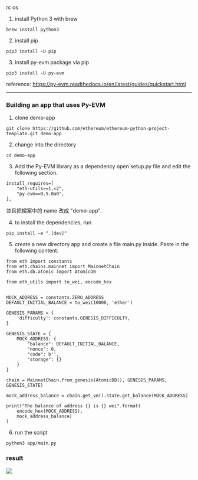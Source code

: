 rc os

1. install Python 3 with brew

```shell=
brew install python3
```

2. install pip
```shell=
pip3 install -U pip
```
3. install py-evm package via pip
```shell=
pip3 install -U py-evm
```

reference: https://py-evm.readthedocs.io/en/latest/guides/quickstart.html


---

### Building an app that uses Py-EVM


1. clone demo-app
```shell=
git clone https://github.com/ethereum/ethereum-python-project-template.git demo-app
```
2. change into the directory
```
cd demo-app
```
3. Add the Py-EVM library as a dependency
open setup.py file and edit the following section.
```python=
install_requires=[
    "eth-utils>=1,<2",
    "py-evm==0.5.0a0",
],
```
並且把檔案中的 name 改成 "demo-app".

4. to install the dependencies, run
```shell=
pip install -e ".[dev]"
```
5. create a new directory app and create a file main.py inside. Paste in the following content.
```python=
from eth import constants
from eth.chains.mainnet import MainnetChain
from eth.db.atomic import AtomicDB

from eth_utils import to_wei, encode_hex


MOCK_ADDRESS = constants.ZERO_ADDRESS
DEFAULT_INITIAL_BALANCE = to_wei(10000, 'ether')

GENESIS_PARAMS = {
    'difficulty': constants.GENESIS_DIFFICULTY,
}

GENESIS_STATE = {
    MOCK_ADDRESS: {
        "balance": DEFAULT_INITIAL_BALANCE,
        "nonce": 0,
        "code": b'',
        "storage": {}
    }
}

chain = MainnetChain.from_genesis(AtomicDB(), GENESIS_PARAMS, GENESIS_STATE)

mock_address_balance = chain.get_vm().state.get_balance(MOCK_ADDRESS)

print("The balance of address {} is {} wei".format(
    encode_hex(MOCK_ADDRESS),
    mock_address_balance)
)
```

6. run the script
```python=
python3 app/main.py
```

### result

![](https://i.imgur.com/fVNmQEU.png)


